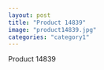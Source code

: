```yaml
---
layout: post
title: "Product 14839"
image: "product14839.jpg"
categories: "category1"
---
```

Product 14839
